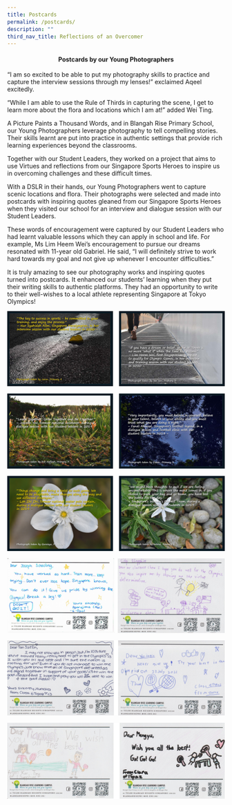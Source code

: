 ```yaml
---
title: Postcards
permalink: /postcards/
description: ""
third_nav_title: Reflections of an Overcomer
---
```

<h4 style="text-align: center;"><strong>Postcards by our Young Photographers</strong></h4>
<p>&ldquo;I am so excited to be able to put my photography skills to practice and capture the interview sessions through my lenses!&rdquo; exclaimed Aqeel excitedly.&nbsp;</p>
<p>&ldquo;While I am able to use the Rule of Thirds in capturing the scene, I get to learn more about the flora and locations which I am at!&rdquo; added Wei Ting.&nbsp;</p>
<p>A Picture Paints a Thousand Words, and in Blangah Rise Primary School, our Young Photographers leverage photography to tell compelling stories. Their skills learnt are put into practice in authentic settings that provide rich learning experiences beyond the classrooms.&nbsp;</p>
<p>Together with our Student Leaders, they worked on a project that aims to use Virtues and reflections from our Singapore Sports Heroes to inspire us in overcoming challenges and these difficult times.&nbsp;</p>
<p>With a DSLR in their hands, our Young Photographers went to capture scenic locations and flora. Their photographs were selected and made into postcards with inspiring quotes gleaned from our Singapore Sports Heroes when they visited our school for an interview and dialogue session with our Student Leaders.&nbsp;</p>
<p>These words of encouragement were captured by our Student Leaders who had learnt valuable lessons which they can apply in school and life. For example, Ms Lim Heem Wei&rsquo;s encouragement to pursue our dreams resonated with 11-year old Gabriel. He said, &ldquo;I will definitely strive to work hard towards my goal and not give up whenever I encounter difficulties.&rdquo;&nbsp;</p>
<p>It is truly amazing to see our photography works and inspiring quotes turned into postcards. It enhanced our students&rsquo; learning when they put their writing skills to authentic platforms. They had an opportunity to write to their well-wishes to a local athlete representing Singapore at Tokyo Olympics!</p
	
![](/images/postcard1.jpg)
	
![](/images/postcard2.jpg)
	
![](/images/postcard3.jpg)
	
![](/images/postcard%204.jpg)
	
![](/images/postcard5.jpg)
	
![](/images/postcard6.jpg)
